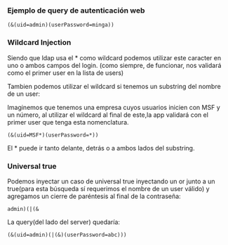 ### Ejemplo de query de autenticación web


    (&(uid=admin)(userPassword=minga))

### Wildcard Injection

Siendo que ldap usa el * como wildcard podemos utilizar este caracter en uno o ambos campos del login. (como siempre, de funcionar, nos validará como el primer user en la lista de users)

Tambien podemos utilizar el wildcard si tenemos un substring del nombre de un user:

Imaginemos que tenemos una empresa cuyos usuarios inicien con MSF y un número, al utilizar el wildcard al final de este,la app validará con el primer user que tenga esta nomenclatura.

    (&(uid=MSF*)(userPassword=*))

El * puede ir tanto delante, detrás o a ambos lados del substring.

### Universal true

Podemos inyectar un caso de universal true inyectando un or junto a un true(para esta búsqueda sí requerimos el nombre de un user válido) y agregamos un cierre de paréntesis al final de la contraseña:

    admin)(|(&

La query(del lado del server) quedaría:

    (&(uid=admin)(|(&)(userPassword=abc)))


